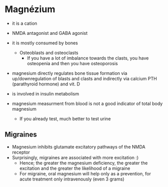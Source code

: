 # Magnézium   
- it is a cation   
- NMDA antagonist and GABA agonist   
- it is mostly consumed by bones   
    - Osteoblasts and osteoclasts   
        - If you have a lot of imbalance towards the clasts, you have osteopenia and then you have osteoporosis   
   
   
- magnesium directly regulates bone tissue formation via up/downregulation of blasts and clasts and indirectly via calcium PTH (parathyroid hormone) and vit. D   
- is involved in insulin metabolism   
- magnesium measurment from blood is not a good indicator of total body magnesium   
    - If you already test, much better to test urine   
   
   
## Migraines   
- Magnesium inhibits glutamate excitatory pathways of the NMDA receptor   
- Surprisingly, migraines are associated with more excitation :)   
    - Hence; the greater the magnesium deficiency, the greater the excitation and the greater the likelihood of a migraine   
    - For migraine, oral magnesium will help only as a prevention, for acute treatment only intravenously (even 3 grams)   
